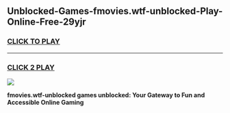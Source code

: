 
## Unblocked-Games-fmovies.wtf-unblocked-Play-Online-Free-29yjr
<h3>
<a href="https://premium76.site?title=fmovies.wtf-unblocked&ref=26A">CLICK TO PLAY</a></h3>
<hr>

<h3>
<a href="https://premium76.site?title=fmovies.wtf-unblocked&ref=26A">CLICK 2 PLAY</a>
  
</h3>

<a href="https://premium76.site?title=fmovies.wtf-unblocked&ref=26A"><img src="https://clearcache.store/games.png"></a>


**fmovies.wtf-unblocked games unblocked: Your Gateway to Fun and Accessible Online Gaming**
